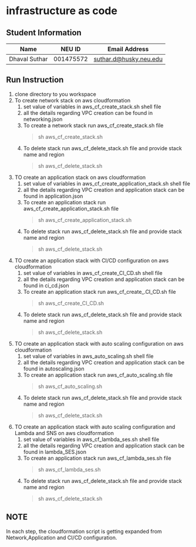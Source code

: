 # infrastructure as code

## Student Information

| Name | NEU ID | Email Address |
| --- | --- | --- |
| Dhaval Suthar | 001475572 | suthar.d@husky.neu.edu |


## Run Instruction 
 1. clone directory to you workspace
 2. To create network stack on aws cloudformation 
    1. set value of variables in aws_cf_create_stack.sh shell file 
    2. all the details regarding VPC creation can be found in networking.json 
    3. To create a network stack run aws_cf_create_stack.sh file
        > sh aws_cf_create_stack.sh
    4. To delete stack run aws_cf_delete_stack.sh file and provide stack name and region
        > sh aws_cf_delete_stack.sh                                                                
 3. TO create an application stack on aws cloudformation 
    1. set value of variables in aws_cf_create_application_stack.sh shell file
    2. all the details regarding VPC creation and application stack can be found in application.json
    3. To create an application stack run aws_cf_create_application_stack.sh file
        > sh aws_cf_create_application_stack.sh 
    4. To delete stack run aws_cf_delete_stack.sh file and provide stack name and region
        > sh aws_cf_delete_stack.sh                                                                               
 4. TO create an application stack with CI/CD configuration on aws cloudformation 
     1. set value of variables in aws_cf_create_CI_CD.sh shell file
     2. all the details regarding VPC creation and application stack can be found in ci_cd.json
     3. To create an application stack run aws_cf_create_.CI_CD.sh file
         > sh aws_cf_create_CI_CD.sh 
     4. To delete stack run aws_cf_delete_stack.sh file and provide stack name and region
         > sh aws_cf_delete_stack.sh
 5. TO create an application stack with auto scaling configuration on aws cloudformation 
      1. set value of variables in aws_auto_scaling.sh shell file
      2. all the details regarding VPC creation and application stack can be found in autoscaling.json
      3. To create an application stack run aws_cf_auto_scaling.sh file
          > sh aws_cf_auto_scaling.sh 
      4. To delete stack run aws_cf_delete_stack.sh file and provide stack name and region
          > sh aws_cf_delete_stack.sh
 6. TO create an application stack with auto scaling configuration and Lambda and SNS on aws cloudformation 
       1. set value of variables in aws_cf_lambda_ses.sh shell file
       2. all the details regarding VPC creation and application stack can be found in lambda_SES.json
       3. To create an application stack run aws_cf_lambda_ses.sh file
           > sh aws_cf_lambda_ses.sh 
       4. To delete stack run aws_cf_delete_stack.sh file and provide stack name and region
           > sh aws_cf_delete_stack.sh
   
## NOTE

In each step, the cloudformation script is getting expanded from Network,Application and CI/CD configuration.